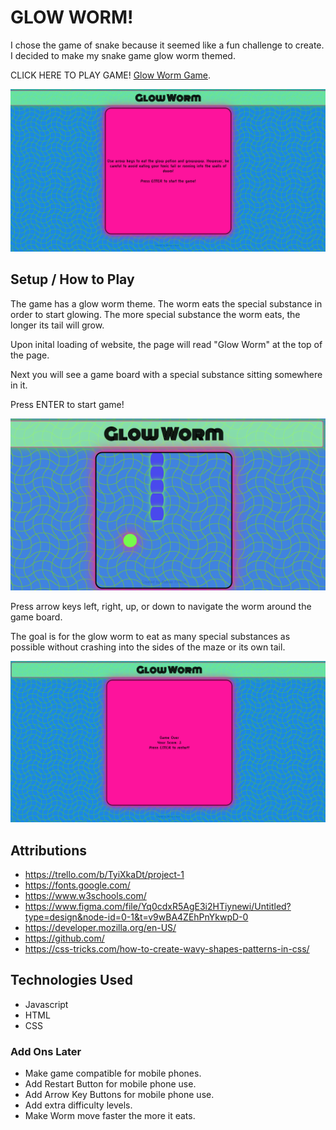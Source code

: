 # GLOW WORM!

I chose the game of snake because it seemed like a fun challenge to create. I decided to make my snake game glow worm themed. 

CLICK HERE TO PLAY GAME! [Glow Worm Game](https://glowworm.surge.sh).

![image](/images/startgame.png)

## Setup / How to Play

The game has a glow worm theme. The worm eats the special substance in order to start glowing. The more special substance the worm eats, the longer its tail will grow.

Upon inital loading of website, the page will read "Glow Worm" at the top of the page. 

Next you will see a game board with a special substance sitting somewhere in it.

Press ENTER to start game!

![image](/images/midgame.png)

Press arrow keys left, right, up, or down to navigate the worm around the game board.

The goal is for the glow worm to eat as many special substances as possible without crashing into the sides of the maze or its own tail.


![image](/images/endgame2.png)

## Attributions

- https://trello.com/b/TyiXkaDt/project-1
- https://fonts.google.com/
- https://www.w3schools.com/
- https://www.figma.com/file/Yq0cdxR5AgE3i2HTiynewi/Untitled?type=design&node-id=0-1&t=v9wBA4ZEhPnYkwpD-0
- https://developer.mozilla.org/en-US/
- https://github.com/
- https://css-tricks.com/how-to-create-wavy-shapes-patterns-in-css/

## Technologies Used

* Javascript
* HTML
* CSS

### Add Ons Later

- Make game compatible for mobile phones.
- Add Restart Button for mobile phone use.
- Add Arrow Key Buttons for mobile phone use.
- Add extra difficulty levels.
- Make Worm move faster the more it eats.